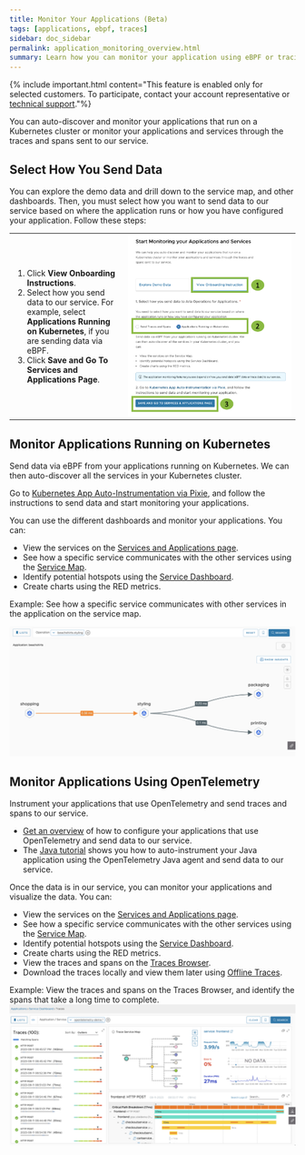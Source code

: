 ```yaml
---
title: Monitor Your Applications (Beta)
tags: [applications, ebpf, traces]
sidebar: doc_sidebar
permalink: application_monitoring_overview.html
summary: Learn how you can monitor your application using eBPF or tracing.
---
```


{% include important.html content="This feature is enabled only for selected customers. To participate, contact your account representative or [technical support](wavefront_support_feedback.html#support)."%}

You can auto-discover and monitor your applications that run on a Kubernetes cluster or monitor your applications and services through the traces and spans sent to our service. 

## Select How You Send Data

You can explore the demo data and drill down to the service map, and other dashboards. Then, you must select how you want to send data to our service based on where the application runs or how you have configured your application. Follow these steps:

<table style="width: 100%;">
<tbody>
    <tr>
    <td width="40%">
        <ol>
            <li>
                Click <b>View Onboarding Instructions</b>.
            </li>
            <li> 
                Select how you send data to our service. For example, select <b>Applications Running on Kubernetes</b>, if you are sending data via eBPF.
            </li>
            <li>
                Click <b>Save and Go To Services and Applications Page</b>.
            </li>
        </ol>
      </td>
    <td width="60%">
        <img src="/images/monitor_applications_onboarding.png" alt="A screenshot of the annotated applications onboarding screen."/>
    </td>
  </tr>
</tbody>
</table> 

## Monitor Applications Running on Kubernetes

Send data via eBPF from your applications running on Kubernetes. We can then auto-discover all the services in your Kubernetes cluster.

Go to [Kubernetes App Auto-Instrumentation via Pixie](https://github.com/wavefrontHQ/observability-for-kubernetes/tree/main/operator/hack/autoinstrumentation#kubernetes-app-auto-instrumentation-via-pixie), and follow the instructions to send data and start monitoring your applications.

You can use the different dashboards and monitor your applications. You can:

* View the services on the [Services and Applications page](service_and_application_view.html).
* See how a specific service communicates with the other services using the [Service Map](service_map.html).
* Identify potential hotspots using the [Service Dashboard](tracing_service_dashboard.html). 
* Create charts using the RED metrics. 

Example: See how a specific service communicates with other services in the application on the service map.

![Shows a screenshot of the service map.](images/application_monitoring_ebpf_service_map.png)

## Monitor Applications Using OpenTelemetry

Instrument your applications that use OpenTelemetry and send traces and spans to our service.
* [Get an overview](https://docs.wavefront.com/opentelemetry_overview.html) of how to configure your applications that use OpenTelemetry and send data to our service. 
* The [Java tutorial](opentelemetry_java_app_tutorial.html) shows you how to auto-instrument your Java application using the OpenTelemetry Java agent and send data to our service.

Once the data is in our service, you can monitor your applications and visualize the data. You can:

* View the services on the [Services and Applications page](service_and_application_view.html).
* See how a specific service communicates with the other services using the [Service Map](service_map.html).
* Identify potential hotspots using the [Service Dashboard](tracing_service_dashboard.html).
* Create charts using the RED metrics.
* View the traces and spans on the [Traces Browser](/tracing_traces_browser.html).
* Download the traces locally and view them later using [Offline Traces](tracing_view_offline_traces.html).

Example: View the traces and spans on the Traces Browser, and identify the spans that take a long time to complete.
![A screenshot of the traces browser that shows the traces.](images/app_monitoring_traces_browser.png)